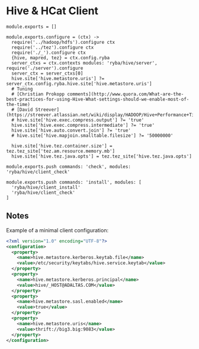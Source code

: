 
# Hive & HCat Client

    module.exports = []

    module.exports.configure = (ctx) ->
      require('../hadoop/hdfs').configure ctx
      require('../tez').configure ctx
      require('./_').configure ctx
      {hive, mapred, tez} = ctx.config.ryba
      server_ctxs = ctx.contexts modules: 'ryba/hive/server', require('./server').configure
      server_ctx = server_ctxs[0]
      hive.site['hive.metastore.uris'] ?= server_ctx.config.ryba.hive.site['hive.metastore.uris']
      # Tuning
      # [Christian Prokopp comments](http://www.quora.com/What-are-the-best-practices-for-using-Hive-What-settings-should-we-enable-most-of-the-time)
      # [David Streever](https://streever.atlassian.net/wiki/display/HADOOP/Hive+Performance+Tips)
      # hive.site['hive.exec.compress.output'] ?= 'true'
      hive.site['hive.exec.compress.intermediate'] ?= 'true'
      hive.site['hive.auto.convert.join'] ?= 'true'
      # hive.site['hive.mapjoin.smalltable.filesize'] ?= '50000000'

      hive.site['hive.tez.container.size'] = tez.tez_site['tez.am.resource.memory.mb']
      hive.site['hive.tez.java.opts'] = tez.tez_site['hive.tez.java.opts']

    module.exports.push commands: 'check', modules: 'ryba/hive/client_check'

    module.exports.push commands: 'install', modules: [
      'ryba/hive/client_install'
      'ryba/hive/client_check'
    ]

## Notes

Example of a minimal client configuration:

```xml
<?xml version="1.0" encoding="UTF-8"?>
<configuration>
  <property>
    <name>hive.metastore.kerberos.keytab.file</name>
    <value>/etc/security/keytabs/hive.service.keytab</value>
  </property>
  <property>
    <name>hive.metastore.kerberos.principal</name>
    <value>hive/_HOST@ADALTAS.COM</value>
  </property>
  <property>
    <name>hive.metastore.sasl.enabled</name>
    <value>true</value>
  </property>
  <property>
    <name>hive.metastore.uris</name>
    <value>thrift://big3.big:9083</value>
  </property>
</configuration>
```













